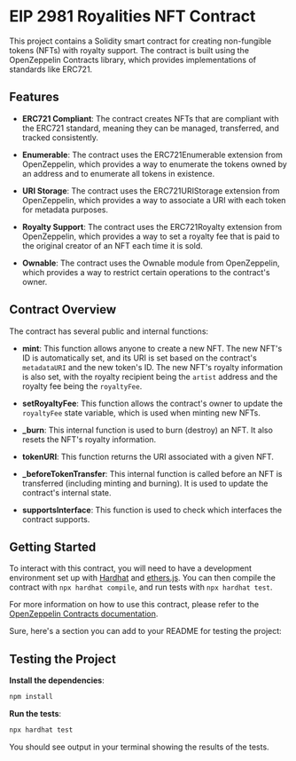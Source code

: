 # EIP 2981 Royalities NFT Contract

This project contains a Solidity smart contract for creating non-fungible tokens (NFTs) with royalty support. The contract is built using the OpenZeppelin Contracts library, which provides implementations of standards like ERC721.

## Features

- **ERC721 Compliant**: The contract creates NFTs that are compliant with the ERC721 standard, meaning they can be managed, transferred, and tracked consistently.

- **Enumerable**: The contract uses the ERC721Enumerable extension from OpenZeppelin, which provides a way to enumerate the tokens owned by an address and to enumerate all tokens in existence.

- **URI Storage**: The contract uses the ERC721URIStorage extension from OpenZeppelin, which provides a way to associate a URI with each token for metadata purposes.

- **Royalty Support**: The contract uses the ERC721Royalty extension from OpenZeppelin, which provides a way to set a royalty fee that is paid to the original creator of an NFT each time it is sold.

- **Ownable**: The contract uses the Ownable module from OpenZeppelin, which provides a way to restrict certain operations to the contract's owner.

## Contract Overview

The contract has several public and internal functions:

- **mint**: This function allows anyone to create a new NFT. The new NFT's ID is automatically set, and its URI is set based on the contract's `metadataURI` and the new token's ID. The new NFT's royalty information is also set, with the royalty recipient being the `artist` address and the royalty fee being the `royaltyFee`.

- **setRoyaltyFee**: This function allows the contract's owner to update the `royaltyFee` state variable, which is used when minting new NFTs.

- **_burn**: This internal function is used to burn (destroy) an NFT. It also resets the NFT's royalty information.

- **tokenURI**: This function returns the URI associated with a given NFT.

- **_beforeTokenTransfer**: This internal function is called before an NFT is transferred (including minting and burning). It is used to update the contract's internal state.

- **supportsInterface**: This function is used to check which interfaces the contract supports.

## Getting Started

To interact with this contract, you will need to have a development environment set up with [Hardhat](https://hardhat.org/getting-started/) and [ethers.js](https://docs.ethers.io/v5/). You can then compile the contract with `npx hardhat compile`, and run tests with `npx hardhat test`.

For more information on how to use this contract, please refer to the [OpenZeppelin Contracts documentation](https://docs.openzeppelin.com/contracts/4.x/).


Sure, here's a section you can add to your README for testing the project:

## Testing the Project

**Install the dependencies**:

```bash
npm install
```

**Run the tests**:

```bash
npx hardhat test
```

You should see output in your terminal showing the results of the tests.
